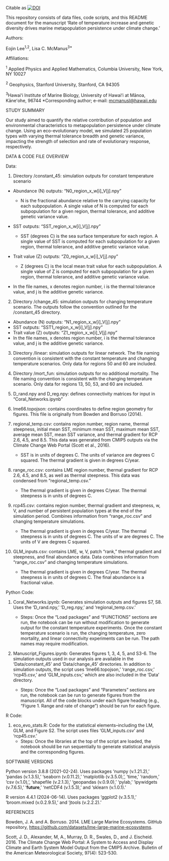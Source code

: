 Citable as <a href="https://doi.org/10.5281/zenodo.15549499"><img src="https://zenodo.org/badge/DOI/10.5281/zenodo.15549499.svg" alt="DOI"></a>


This repository consists of data files, code scripts, and this README document for the manuscript ‘Rate of temperature increase and genetic diversity drives marine metapopulation persistence under climate change.’ 

Authors:

Eojin Lee<sup>1,2</sup>, Lisa C. McManus<sup>3*</sup>

Affiliations: 

<sup>1</sup> Applied Physics and Applied Mathematics, Columbia University, New York, NY 10027

<sup>2</sup> Geophysics, Stanford University, Stanford, CA 94305 

<sup>3</sup>Hawaiʻi Institute of Marine Biology, University of Hawaiʻi at Mānoa, Kāneʻohe, 96744
*Corresponding author; e-mail: mcmanusl@hawaii.edu

STUDY SUMMARY

Our study aimed to quantify the relative contribution of population and environmental characteristics to metapopulation persistence under climate change. Using an eco-evolutionary model, we simulated 25 population types with varying thermal tolerance breadth and genetic variance, impacting the strength of selection and rate of evolutionary response, respectively. 

DATA & CODE FILE OVERVIEW 

Data: 
1. Directory /constant_45: simulation outputs for constant temperature scenario
- Abundance (N) outputs: “N0_region_x_w[i]_V[j].npy”
    - N is the fractional abundance relative to the carrying capacity for each subpopulation. A single value of N is computed for each subpopulation for a given region, thermal tolerance, and additive genetic variance value. 

- SST outputs: “SST_region_x_w[i]_V[j].npy”
    - SST (degrees C) is the sea surface temperature for each region. A single value of SST is computed for each subpopulation for a given region, thermal tolerance, and additive genetic variance value.

- Trait value (Z) outputs: “Z0_region_x_w[i]_V[j].npy”
    - Z (degrees C) is the local mean trait value for each subpopulation.  A single value of Z is computed for each subpopulation for a given region, thermal tolerance, and additive genetic variance value. 

- In the file names, x denotes region number, i is the thermal tolerance value, and j is the additive genetic variance. 

2. Directory /change_45: simulation outputs for changing temperature scenario. The outputs follow the convention outlined for the /constant_45 directory. 
- Abundance (N) outputs: “N1_region_x_w[i]_V[j].npy” 
- SST outputs: “SST1_region_x_w[i]_V[j].npy”
- Trait value (Z) outputs: “Z1_region_x_w[i]_V[j].npy” 
- In the file names, x denotes region number, i is the thermal tolerance value, and j is the additive genetic variance. 

3. Directory /linear: simulation outputs for linear network. The file naming convention is consistent with the constant temperature and changing temperature scenarios. Only data for regions 50 and 60 are included. 

4. Directory /mort_fun: simulation outputs for no additional mortality. The file naming convention is consistent with the changing temperature scenario. Only data for regions 13, 50, 53, and 60 are included. 

5. D_rand.npy and D_reg.npy: defines connectivity matrices for input in “Coral_Networks.ipynb” 

6. lme66.topojson: contains coordinates to define region geometry for figures. This file is originally from Bowden and Borruso (2014). 

7. regional_temp.csv: contains region number, region name, thermal steepness, initial mean SST, minimum mean SST, maximum mean SST, average mean SST, mean SST variance, and thermal gradient for RCP 2.6, 4.5, and 8.5. This data was generated from CMIP5 outputs via the Climate Change Web Portal (Scott et al., 2016).
    - SST is in units of degrees C. The units of variance are degrees C squared. The thermal gradient is given in degrees C/year. 

9. range_roc.csv: contains LME region number, thermal gradient for RCP 2.6, 4.5, and 8.5, as well as thermal steepness. This data was condensed from “regional_temp.csv.”
    - The thermal gradient is given in degrees C/year. The thermal steepness is in units of degrees C. 

11. rcp45.csv: contains region number, thermal gradient and steepness, w, V, and number of persistent population types at the end of the simulation period. Combines information from “range_roc.csv” and changing temperature simulations.
    - The thermal gradient is given in degrees C/year. The thermal steepness is in units of degrees C. The units of w are degrees C. The units of V are degrees C squared. 

13. GLM_inputs.csv: contains LME, w, V, patch “rank,” thermal gradient and steepness, and final abundance data. Data combines information from “range_roc.csv” and changing temperature simulations.
    - The thermal gradient is given in degrees C/year. The thermal steepness is in units of degrees C. The final abundance is a fractional value. 

Python Code: 
1. Coral_Networks.ipynb: Generates simulation outputs and figures S7, S8. Uses the ‘D_rand.npy,’ ‘D_reg.npy,’ and ‘regional_temp.csv.’
   - Steps: Once the “Load packages” and “FUNCTIONS” sections are run, the notebook can be run without modification to generate output for the constant temperature experiments. Once the constant temperature scenario is run,  the changing temperature, zero mortality, and linear connectivity experiments can be run. The path names may require modification. 

3. Manuscript_Figures.ipynb: Generates figures 1, 3, 4, 5, and S3-6. The simulation outputs used in our analysis are available in the ‘Data/constant_45’ and ‘Data/change_45’ directories. In addition to simulation outputs, the script uses ‘lme66.topojson,’ ‘range_roc.csv,’ ‘rcp45.csv,’ and ‘GLM_inputs.csv,’ which are also included in the ‘Data’ directory.
   - Steps: Once the “Load packages” and “Parameters” sections are run, the notebook can be run to generate figures from the manuscript. All of the code blocks under each figure heading (e.g., “Figure 1. Range and rate of change”) should be run for each figure. 

R Code:
1. eco_evo_stats.R: Code for the statistical elements–including the LM, GLM, and Figure S2. The script uses files ‘GLM_inputs.csv’ and ‘rcp45.csv.’
   - Steps: Once the libraries at the top of the script are loaded, the notebook should be run sequentially to generate statistical analysis and the corresponding figures. 

SOFTWARE VERSIONS

Python version 3.8.8 (2021-02-24). Uses packages ‘numpy (v.1.21.2),’ ‘pandas (v.1.3.5),’ ‘seaborn (v.0.11.2),’ ‘matplotlib (v.3.5.0),’, ‘time,’ ‘random,’ ‘csv (v.1.0),’, ‘shapefile (v.2.1.3),’ ‘geopandas (v.0.9.0),’ ‘pylab,’ ‘ipywidgets (v.7.6.5),’ ‘__future__,’ ‘netCDF4 (v.1.5.3),’ and ‘sklearn (v.1.0.1).’

R version 4.4.1 (2024-06-14). Uses packages ‘ggplot2 (v.3.5.1),’ ‘broom.mixed (v.0.2.9.5),’ and ‘jtools (v.2.2.2).’

REFERENCES

Bowden, J. A. and A. Borruso. 2014. LME Large Marine Ecosystems. GitHub repository, https://github.com/datasets/lme-large-marine-ecosystems. 

Scott, J. D., Alexander, M, A., Murray, D. R., Swales, D., and J. Eischeid. 2016. The Climate Change Web Portal: A System to Access and Display Climate and Earth System Model Output from the CMIP5 Archive. Bulletin of the American Meteorological Society, 97(4): 523-530. 


